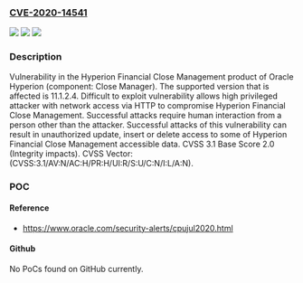 ### [CVE-2020-14541](https://cve.mitre.org/cgi-bin/cvename.cgi?name=CVE-2020-14541)
![](https://img.shields.io/static/v1?label=Product&message=Hyperion%20Financial%20Close%20Management&color=blue)
![](https://img.shields.io/static/v1?label=Version&message=%3D%2011.1.2.4%20&color=brighgreen)
![](https://img.shields.io/static/v1?label=Vulnerability&message=Difficult%20to%20exploit%20vulnerability%20allows%20high%20privileged%20attacker%20with%20network%20access%20via%20HTTP%20to%20compromise%20Hyperion%20Financial%20Close%20Management.%20%20Successful%20attacks%20require%20human%20interaction%20from%20a%20person%20other%20than%20the%20attacker.%20Successful%20attacks%20of%20this%20vulnerability%20can%20result%20in%20%20unauthorized%20update%2C%20insert%20or%20delete%20access%20to%20some%20of%20Hyperion%20Financial%20Close%20Management%20accessible%20data.&color=brighgreen)

### Description

Vulnerability in the Hyperion Financial Close Management product of Oracle Hyperion (component: Close Manager). The supported version that is affected is 11.1.2.4. Difficult to exploit vulnerability allows high privileged attacker with network access via HTTP to compromise Hyperion Financial Close Management. Successful attacks require human interaction from a person other than the attacker. Successful attacks of this vulnerability can result in unauthorized update, insert or delete access to some of Hyperion Financial Close Management accessible data. CVSS 3.1 Base Score 2.0 (Integrity impacts). CVSS Vector: (CVSS:3.1/AV:N/AC:H/PR:H/UI:R/S:U/C:N/I:L/A:N).

### POC

#### Reference
- https://www.oracle.com/security-alerts/cpujul2020.html

#### Github
No PoCs found on GitHub currently.

